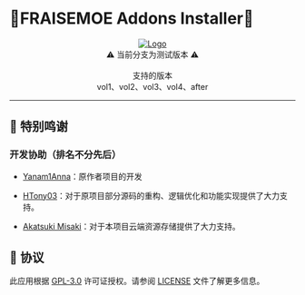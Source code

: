 # 🍓FRAISEMOE Addons Installer🍓

<!-- PROJECT SHIELDS -->
<p align="center">
  <a href="https://github.com/Akatsuki-Misaki/FRAISEMOE2-Addons-Installer">
    <img src="https://raw.githubusercontent.com/Yanam1Anna/FRAISEMOE-Addons-Installer/master/introduction_imgs/main.png" alt="Logo">
  </a>
  <br />
  ⚠️ 当前分支为测试版本 ⚠️
  <br />
  <br />
  支持的版本
  <br />
  vol1、vol2、vol3、vol4、after
</p>

---

## 🎉 特别鸣谢

###   开发协助（排名不分先后）

- [Yanam1Anna](https://github.com/Yanam1Anna/)：原作者项目的开发

- [HTony03](https://github.com/HTony03)：对于原项目部分源码的重构、逻辑优化和功能实现提供了大力支持。

- [Akatsuki Misaki](https://github.com/Akatsuki-Misaki)：对于本项目云端资源存储提供了大力支持。


## 📖 协议

此应用根据 [GPL-3.0](https://github.com/Yanam1Anna/FRAISEMOE-Addons-Installer/blob/master/LICENSE) 许可证授权。请参阅 [LICENSE](https://github.com/Yanam1Anna/FRAISEMOE-Addons-Installer/blob/master/LICENSE) 文件了解更多信息。
